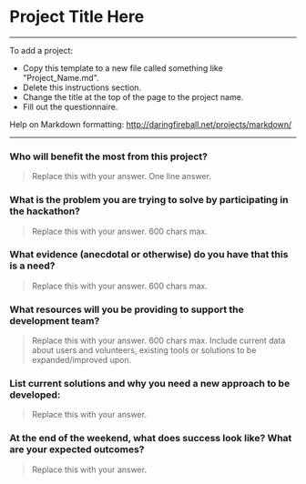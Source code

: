 # Project Title Here


-----

To add a project:
* Copy this template to a new file called something like "Project_Name.md".
* Delete this instructions section.
* Change the title at the top of the page to the project name.
* Fill out the questionnaire.

Help on Markdown formatting: http://daringfireball.net/projects/markdown/

-----


### Who will benefit the most from this project?

> Replace this with your answer. One line answer.



### What is the problem you are trying to solve by participating in the hackathon?

> Replace this with your answer. 600 chars max.



### What evidence (anecdotal or otherwise) do you have that this is a need?

> Replace this with your answer. 600 chars max.



### What resources will you be providing to support the development team?

> Replace this with your answer. 600 chars max.
> Include current data about users and volunteers, existing tools or solutions to be expanded/improved upon.


### List current solutions and why you need a new approach to be developed:

> Replace this with your answer.


### At the end of the weekend, what does success look like? What are your expected outcomes?

> Replace this with your answer.


